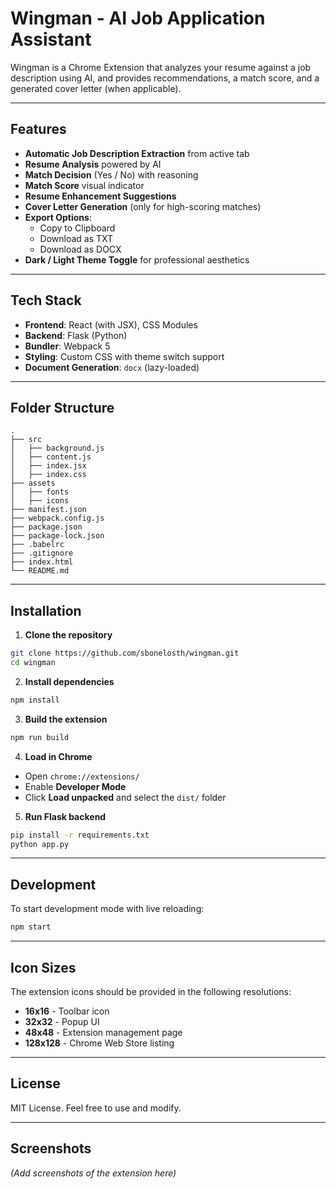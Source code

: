 # Wingman - AI Job Application Assistant

Wingman is a Chrome Extension that analyzes your resume against a job description using AI, 
and provides recommendations, a match score, and a generated cover letter (when applicable).

---

## Features

- **Automatic Job Description Extraction** from active tab
- **Resume Analysis** powered by AI
- **Match Decision** (Yes / No) with reasoning
- **Match Score** visual indicator
- **Resume Enhancement Suggestions**
- **Cover Letter Generation** (only for high-scoring matches)
- **Export Options**:
  - Copy to Clipboard
  - Download as TXT
  - Download as DOCX
- **Dark / Light Theme Toggle** for professional aesthetics

---

## Tech Stack

- **Frontend**: React (with JSX), CSS Modules
- **Backend**: Flask (Python)
- **Bundler**: Webpack 5
- **Styling**: Custom CSS with theme switch support
- **Document Generation**: `docx` (lazy-loaded)

---

## Folder Structure

```
.
├── src
│   ├── background.js
│   ├── content.js
│   ├── index.jsx
│   ├── index.css
├── assets
│   ├── fonts
│   ├── icons
├── manifest.json
├── webpack.config.js
├── package.json
├── package-lock.json
├── .babelrc
├── .gitignore
├── index.html
└── README.md
```

---

## Installation

1. **Clone the repository**

```bash
git clone https://github.com/sbonelosth/wingman.git
cd wingman
```

2. **Install dependencies**

```bash
npm install
```

3. **Build the extension**

```bash
npm run build
```

4. **Load in Chrome**

- Open `chrome://extensions/`
- Enable **Developer Mode**
- Click **Load unpacked** and select the `dist/` folder

5. **Run Flask backend**

```bash
pip install -r requirements.txt
python app.py
```

---

## Development

To start development mode with live reloading:

```bash
npm start
```

---

## Icon Sizes

The extension icons should be provided in the following resolutions:

- **16x16** - Toolbar icon
- **32x32** - Popup UI
- **48x48** - Extension management page
- **128x128** - Chrome Web Store listing

---

## License

MIT License. Feel free to use and modify.

---

## Screenshots

*(Add screenshots of the extension here)*
